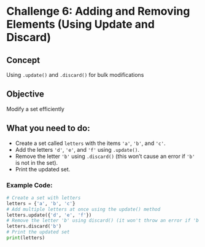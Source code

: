 # Challenge 6: Adding and Removing Elements (Using Update and Discard)

## Concept
Using `.update()` and `.discard()` for bulk modifications
## Objective
Modify a set efficiently
## What you need to do:
- Create a set called `letters` with the items `'a'`, `'b'`, and `'c'`.
- Add the letters `'d'`, `'e'`, and `'f'` using `.update()`.
- Remove the letter `'b'` using `.discard()` (this won’t cause an error if `'b'` is not in the set).
- Print the updated set.

### Example Code:

```python
# Create a set with letters
letters = {'a', 'b', 'c'}
# Add multiple letters at once using the update() method
letters.update({'d', 'e', 'f'})
# Remove the letter 'b' using discard() (it won't throw an error if 'b' doesn't exist)
letters.discard('b')
# Print the updated set
print(letters)
